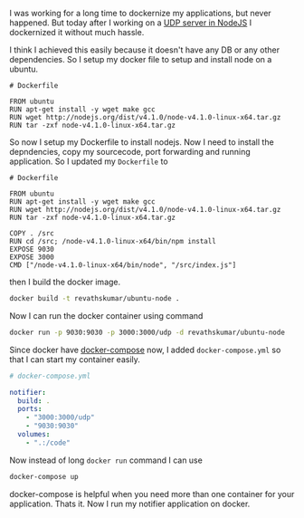 <!--


---
 "NodeJS : Dockerizing a Node.js app"
excerpt: "NodeJS : Dockerizing a Node.js app"
date: 2015-09-21 00:00:00 IST
updated: 2015-09-21 00:00:00 IST
categories: javascript, nodejs, docker
tags: javascript, nodejs, docker
---

-->
<!DOCTYPE html>
<html>

<head>
  <title>basic-git-workflow</title>
  <meta charset="utf-8">
  <meta name="viewport" content="width=device-width, initial-scale=1.0">

  <link rel="stylesheet" href="./css/bootstrap.css">
  <link rel="stylesheet" href="./css/bootstrap.grid.css">
  <link rel="stylesheet" href="./css/bootstrap.min.css">
  <link rel="stylesheet" href="./css/bootstrap-reboot.min.css">
  <link rel="stylesheet" href="./css/bootstrap.css.map">
  <link rel="stylesheet" href="./css/blog-home.css">
  <link rel="stylesheet" href="./css/prism.css">
  <script async defer src="./css/prism.js"></script>
</head>

<body>

I was working for a long time to dockernize my applications, but never happened. But today after I working on a [UDP server in NodeJS](/2015/09/udp-sever-in-nodejs.html) I dockernized it without much hassle.

I think I achieved this easily because it doesn't have any DB or any other dependencies. So I setup my docker file to setup and install node on a ubuntu.

```
# Dockerfile

FROM ubuntu
RUN apt-get install -y wget make gcc
RUN wget http://nodejs.org/dist/v4.1.0/node-v4.1.0-linux-x64.tar.gz
RUN tar -zxf node-v4.1.0-linux-x64.tar.gz
```

So now I setup my Dockerfile to install nodejs. Now I need to install the depndencies, copy my sourcecode, port forwarding and running application. So I updated my `Dockerfile` to

```
# Dockerfile

FROM ubuntu
RUN apt-get install -y wget make gcc
RUN wget http://nodejs.org/dist/v4.1.0/node-v4.1.0-linux-x64.tar.gz
RUN tar -zxf node-v4.1.0-linux-x64.tar.gz

COPY . /src
RUN cd /src; /node-v4.1.0-linux-x64/bin/npm install
EXPOSE 9030
EXPOSE 3000
CMD ["/node-v4.1.0-linux-x64/bin/node", "/src/index.js"]
```

then I build the docker image.

```sh
docker build -t revathskumar/ubuntu-node .
```

Now I can run the docker container using command

```sh
docker run -p 9030:9030 -p 3000:3000/udp -d revathskumar/ubuntu-node
```

Since docker have [docker-compose](http://docs.docker.com/compose/) now, I added `docker-compose.yml` so that I can start my container easily.

```yaml
# docker-compose.yml

notifier:
  build: .
  ports:
    - "3000:3000/udp"
    - "9030:9030"
  volumes:
    - ".:/code"
```

Now instead of long `docker run` command I can use

```sh
docker-compose up
```

docker-compose is helpful when you need more than one container for your application.
Thats it. Now I run my notifier application on docker.

